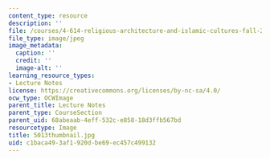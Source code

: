 ```yaml
---
content_type: resource
description: ''
file: /courses/4-614-religious-architecture-and-islamic-cultures-fall-2002/c1baca493af1920dbe69ec457c499132_5013thumbnail.jpg
file_type: image/jpeg
image_metadata:
  caption: ''
  credit: ''
  image-alt: ''
learning_resource_types:
- Lecture Notes
license: https://creativecommons.org/licenses/by-nc-sa/4.0/
ocw_type: OCWImage
parent_title: Lecture Notes
parent_type: CourseSection
parent_uid: 68abeaab-4eff-532c-e858-18d3ffb567bd
resourcetype: Image
title: 5013thumbnail.jpg
uid: c1baca49-3af1-920d-be69-ec457c499132
---
```

